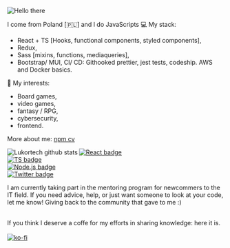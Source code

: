 ![Hello there](https://readme-typing-svg.herokuapp.com/?font=monaco&color=1D4A7D&size=36&vCenter=true&lines=Hello+there)

I come from Poland [🇵🇱] and I do JavaScripts
💻 My stack: 
- React + TS [Hooks, functional components, styled components],
- Redux,
- Sass [mixins, functions, mediaqueries],
- Bootstrap/ MUI,
CI/ CD:
Githooked prettier, jest tests, codeship. AWS and Docker basics.

🎲 My interests: 
- Board games, 
- video games, 
- fantasy / RPG,
- cybersecurity,
- frontend.

More about me: [npm cv](https://www.npmjs.com/package/@lukortech/cv)

<img align="left" alt="Lukortech github stats" src="https://github-readme-stats.vercel.app/api?username=Lukortech&show_icons=true&hide_border=true">

[![React badge](https://img.shields.io/badge/React-user-61DBFB.svg)](https://pl.reactjs.org/) <br>
[![TS badge](https://img.shields.io/badge/Typescript-user-007ACC.svg)](https://www.typescriptlang.org/) <br>
[![Node.js badge](https://img.shields.io/badge/Node-user-68A063.svg)](https://nodejs.org/en/) <br>
[![Twitter badge](https://img.shields.io/twitter/follow/lukortech?label=follow%20me%20%40lukortech&style=social)](https://mobile.twitter.com/LukorTech) <br>


I am currently taking part in the mentoring program for newcommers to the IT field.
If you need advice, help, or just want someone to look at your code, let me know!
Giving back to the community that gave to me :)

<br/>If you think I deserve a coffe for my efforts in sharing knowledge: here it is.
<br/>
<br/>
[![ko-fi](https://www.ko-fi.com/img/githubbutton_sm.svg)](https://ko-fi.com/U7U72U5R3)
